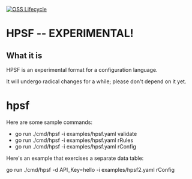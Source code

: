 [![OSS Lifecycle](https://img.shields.io/osslifecycle/honeycombio/hpsf)](https://github.com/honeycombio/home/blob/main/honeycomb-oss-lifecycle-and-practices.md)

# HPSF -- EXPERIMENTAL!

## What it is

HPSF is an experimental format for a configuration language.

It will undergo radical changes for a while; please don't depend on it yet.

# hpsf

Here are some sample commands:

* go run ./cmd/hpsf -i examples/hpsf.yaml validate
* go run ./cmd/hpsf -i examples/hpsf.yaml rRules
* go run ./cmd/hpsf -i examples/hpsf.yaml rConfig

Here's an example that exercises a separate data table:

go run ./cmd/hpsf -d API_Key=hello -i examples/hpsf2.yaml rConfig